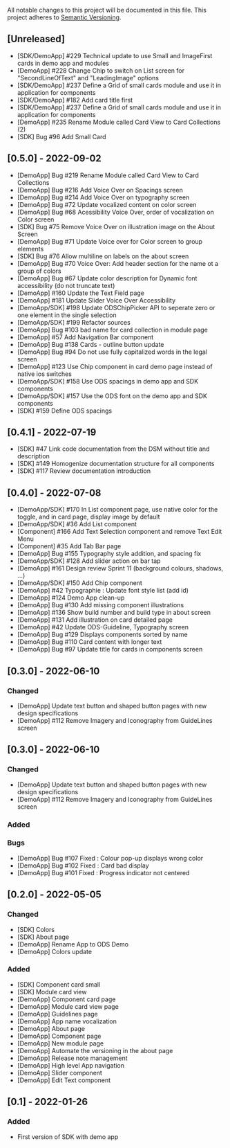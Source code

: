 All notable changes to this project will be documented in this file.
This project adheres to [Semantic Versioning](http://semver.org/).

## [Unreleased]

- [SDK/DemoApp] #229 Technical update to use Small and ImageFirst cards in demo app and modules 
- [DemoApp] #228 Change Chip to switch on List screen for "SecondLineOfText" and "LeadingImage" options 
- [SDK/DemoApp] #237 Define a Grid of small cards module and use it in application for components
- [SDK/DemoApp] #182 Add card title first
- [SDK/DemoApp] #237 Define a Grid of small cards module and use it in application for components 
- [DemoApp] #235 Rename Module called Card View to Card Collections (2)
- [SDK] Bug #96 Add Small Card

## [0.5.0] - 2022-09-02

- [DemoApp] Bug #219 Rename Module called Card View to Card Collections 
- [DemoApp] Bug #216 Add Voice Over on Spacings screen
- [DemoApp] Bug #214 Add Voice Over on typography screen
- [DemoApp] Bug #72 Update vocalized content on color screen
- [DemoApp] Bug #68 Acessibility Voice Over, order of vocalization on Color screen 
- [SDK] Bug #75 Remove Voice Over on illustration image on the About Screen  
- [DemoApp] Bug #71 Update Voice over for Color screen to group elements 
- [SDK] Bug #76 Allow multiline on labels on the about screen
- [DemoApp] Bug #70 Voice Over: Add header section for the name ot a group of colors
- [DemoApp] Bug #67 Update color description for Dynamic font accessibility (do not truncate text)
- [DemoApp] #160 Update the Text Field page
- [DemoApp] #181 Update Slider Voice Over Accessibility  
- [DemoApp/SDK] #198 Update ODSChipPicker API to seperate zero or one element in the single selection 
- [DemoApp/SDK] #199 Refactor sources
- [DemoApp] Bug #103 bad name for card collection in module page
- [DemoApp] #57 Add Navigation Bar component
- [DemoApp] Bug #138 Cards - outline button update
- [DemoApp] Bug #94 Do not use fully capitalized words in the legal screen
- [DemoApp] #123 Use Chip component in card demo page instead of native ios switches
- [DemoApp/SDK] #158 Use ODS spacings in demo app and SDK components
- [DemoApp/SDK] #157 Use the ODS font on the demo app and SDK components  
- [SDK] #159 Define ODS spacings

## [0.4.1] - 2022-07-19

- [SDK] #47 Link code documentation from the DSM without title and description 
- [SDK] #149 Homogenize documentation structure for all components
- [SDK] #117 Review documentation introduction
 
## [0.4.0] - 2022-07-08

- [DemoApp/SDK] #170 In List component page, use native color for the toggle, and in card page, display image by default
- [DemoApp/SDK] #36 Add List component
- [Component] #166 Add Text Selection component and remove Text Edit Menu
- [Component] #35 Add Tab Bar page
- [DemoApp] Bug #155 Typography style addition, and spacing fix
- [DemoApp/SDK] #128 Add slider action on bar tap
- [DemoApp] #161 Design review Sprint 11 (background colours, shadows, ...) 
- [DemoApp/SDK] #150 Add Chip component
- [DemoApp] #42 Typographie : Update font style list (add id)
- [DemoApp] #124 Demo App clean-up
- [DemoApp] Bug #130 Add missing component illustrations
- [DemoApp] #136 Show build number and build type in about screen 
- [DemoApp] #131 Add illustration on card detailed page  
- [DemoApp] #42 Update ODS-Guideline, Typography screen
- [DemoApp] Bug #129 Displays components sorted by name
- [DemoApp] Bug #110 Card content with longer text
- [DemoApp] Bug #97 Update title for cards in components screen

## [0.3.0] - 2022-06-10
### Changed
- [DemoApp] Update text button and shaped button pages with new design specifications
- [DemoApp] #112 Remove Imagery and Iconography from GuideLines screen

## [0.3.0] - 2022-06-10
### Changed
- [DemoApp] Update text button and shaped button pages with new design specifications
- [DemoApp] #112 Remove Imagery and Iconography from GuideLines screen

### Added

### Bugs
- [DemoApp] Bug #107 Fixed : Colour pop-up displays wrong color
- [DemoApp] Bug #102 Fixed : Card bad display
- [DemoApp] Bug #101 Fixed : Progress indicator not centered

## [0.2.0] - 2022-05-05
### Changed
- [SDK] Colors
- [SDK] About page
- [DemoApp] Rename App to ODS Demo
- [DemoApp] Colors update

### Added
- [SDK] Component card small
- [SDK] Module card view
- [DemoApp] Component card page
- [DemoApp] Module card view page
- [DemoApp] Guidelines page
- [DemoApp] App name vocalization
- [DemoApp] About page
- [DemoApp] Component page
- [DemoApp] New module page
- [DemoApp] Automate the versioning in the about page
- [DemoApp] Release note management
- [DemoApp] High level App navigation
- [DemoApp] Slider component
- [DemoApp] Edit Text component

## [0.1] - 2022-01-26
### Added
- First version of SDK with demo app
